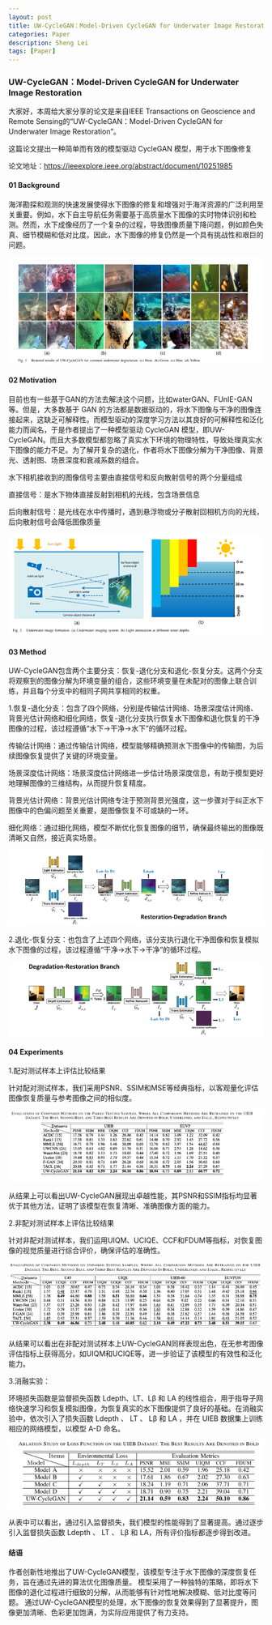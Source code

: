 ```yaml
---
layout: post
title: UW-CycleGAN：Model-Driven CycleGAN for Underwater Image Restoration
categories: Paper
description: Sheng Lei
tags: [Paper]
---
```


### UW-CycleGAN：Model-Driven CycleGAN for Underwater Image Restoration


大家好，本周给大家分享的论文是来自IEEE Transactions on Geoscience and Remote Sensing的“UW-CycleGAN：Model-Driven CycleGAN for Underwater Image Restoration”。

 

这篇论文提出一种简单而有效的模型驱动 CycleGAN 模型，用于水下图像修复

 

论文地址：https://ieeexplore.ieee.org/abstract/document/10251985

  

#### 01 Background

海洋勘探和观测的快速发展使得水下图像的修复和增强对于海洋资源的广泛利用至关重要。例如，水下自主导航任务需要基于高质量水下图像的实时物体识别和检测。然而，水下成像经历了一个复杂的过程，导致图像质量下降问题，例如颜色失真、细节模糊和低对比度。因此，水下图像的修复仍然是一个具有挑战性和艰巨的问题。


![to-ast](/images/posts/shenglei/01/01.png)

 

 

#### 02 Motivation

目前也有一些基于GAN的方法去解决这个问题，比如waterGAN、FUnIE-GAN等。但是，大多数基于 GAN 的方法都是数据驱动的，将水下图像与干净的图像连接起来，这缺乏可解释性。而模型驱动的深度学习方法以其良好的可解释性和泛化能力而闻名，于是作者提出了一种模型驱动 CycleGAN 模型，即UW-CycleGAN。而且大多数模型都忽略了真实水下环境的物理特性，导致处理真实水下图像的能力不足。为了解开复杂的退化，作者将水下图像分解为干净图像、背景光、透射图、场景深度和衰减系数的组合。


水下相机接收到的图像信号主要由直接信号和反向散射信号的两个分量组成


直接信号：是水下物体直接反射到相机的光线，包含场景信息


后向散射信号：是光线在水中传播时，遇到悬浮物或分子散射回相机方向的光线，后向散射信号会降低图像质量


![to-ast](/images/posts/shenglei/01/02.png)



#### 03 Method

 

UW-CycleGAN包含两个主要分支：恢复-退化分支和退化-恢复分支。这两个分支将观察到的图像分解为环境变量的组合，这些环境变量在未配对的图像上联合训练，并且每个分支中的相同子网共享相同的权重。

 

1.恢复-退化分支：包含了四个网络，分别是传输估计网络、场景深度估计网络、背景光估计网络和细化网络，恢复-退化分支执行恢复水下图像和退化恢复的干净图像的过程，该过程遵循“水下→干净→水下”的循环过程。


传输估计网络：通过传输估计网络，模型能够精确预测水下图像中的传输图，为后续图像恢复提供了关键的环境变量。


场景深度估计网络：场景深度估计网络进一步估计场景深度信息，有助于模型更好地理解图像的三维结构，从而提升恢复精度。


背景光估计网络：背景光估计网络专注于预测背景光强度，这一步骤对于纠正水下图像中的色偏问题至关重要，是图像恢复不可或缺的一环。


细化网络：通过细化网络，模型不断优化恢复图像的细节，确保最终输出的图像既清晰又自然，接近真实场景。

![to-ast](/images/posts/shenglei/01/03.png)



2.退化-恢复分支：也包含了上述四个网络，该分支执行退化干净图像和恢复模拟水下图像的过程，该过程遵循“干净→水下→干净”的循环过程。

![to-ast](/images/posts/shenglei/01/04.png)



#### 04 Experiments

 1.配对测试样本上评估比较结果


 针对配对测试样本，我们采用PSNR、SSIM和MSE等经典指标，以客观量化评估图像恢复质量与参考图像之间的相似度。

![to-ast](/images/posts/shenglei/01/05.png)


从结果上可以看出UW-CycleGAN展现出卓越性能，其PSNR和SSIM指标均显著优于其他方法，证明了该模型在恢复清晰、准确图像方面的能力。




2.非配对测试样本上评估比较结果


针对非配对测试样本，我们运用UIQM、UCIQE、CCF和FDUM等指标，对恢复图像的视觉质量进行综合评价，确保评估的准确性。

![to-ast](/images/posts/shenglei/01/06.png)


从结果可以看出在非配对测试样本上UW-CycleGAN同样表现出色，在无参考图像评估指标上获得高分，如UIQM和UCIQE等，进一步验证了该模型的有效性和泛化能力。


3.消融实验：

环境损失函数是监督损失函数 Ldepth、LT、Lβ 和 LA 的线性组合，用于指导子网络快速学习和恢复模拟图像，为恢复真实的水下图像提供了良好的基础。在消融实验中，依次引入了损失函数 Ldepth 、 LT 、 Lβ 和 LA ，并在 UIEB 数据集上训练相应的网络模型，以模型 A-D 命名。


![to-ast](/images/posts/shenglei/01/07.png)


从表中可以看出，通过引入监督损失，我们模型的性能得到了显著提高。通过逐步引入监督损失函数 Ldepth 、 LT 、 Lβ 和 LA，所有评价指标都逐步得到改进。

 


#### 结语

作者创新性地推出了UW-CycleGAN模型，该模型专注于水下图像的深度恢复任务，旨在通过先进的算法优化图像质量。
模型采用了一种独特的策略，即将水下图像的退化过程进行细致的分解，从而能够有针对性地解决模糊、低对比度等问题。
通过UW-CycleGAN模型的处理，水下图像的恢复效果得到了显著提升，图像更加清晰、色彩更加饱满，为实际应用提供了有力支持。



